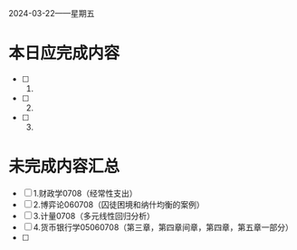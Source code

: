 2024-03-22——星期五
# 本日应完成内容

- [ ] 1.
- [ ] 2.
- [ ] 3.

# 未完成内容汇总

- [ ] 1.财政学0708（经常性支出）
- [ ] 2.博弈论060708（囚徒困境和纳什均衡的案例）
- [ ] 3.计量0708（多元线性回归分析）
- [ ] 4.货币银行学05060708（第三章，第四章间章，第四章，第五章一部分）
- [ ] 